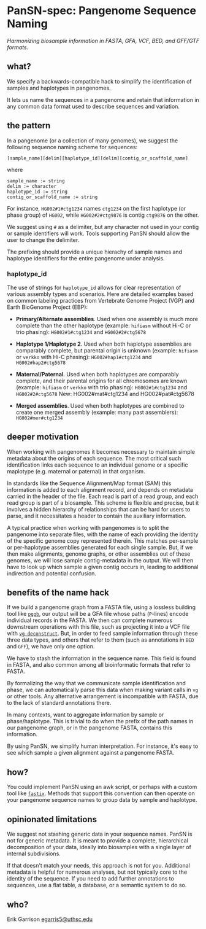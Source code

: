 # PanSN-spec: Pangenome Sequence Naming

*Harmonizing biosample information in FASTA, GFA, VCF, BED, and GFF/GTF formats.*

## what?

We specify a backwards-compatible hack to simplify the identification of samples and haplotypes in pangenomes.

It lets us name the sequences in a pangenome and retain that information in any common data format used to describe sequences and variation.

## the pattern

In a pangenome (or a collection of many genomes), we suggest the following sequence naming scheme for sequences:

```
[sample_name][delim][haplotype_id][delim][contig_or_scaffold_name]
```

where

```
sample_name := string
delim := character
haplotype_id := string
contig_or_scaffold_name := string
```

For instance, `HG002#1#ctg1234` names `ctg1234` on the first haplotype (or phase group) of `HG002`, while `HG002#2#ctg9876` is contig `ctg9876` on the other.

We suggest using `#` as a delimiter, but any character not used in your contig or sample identifiers will work.
Tools supporting PanSN should allow the user to change the delimiter.

The prefixing should provide a unique hierachy of sample names and haplotype identifiers for the entire pangenome under analysis.

### haplotype_id

The use of strings for `haplotype_id` allows for clear representation of various assembly types and scenarios. Here are detailed examples based on common labeling practices from Vertebrate Genome Project (VGP) and Earth BioGenome Project (EBP):

- **Primary/Alternate assemblies**. Used when one assembly is much more complete than the other haplotype (example: `hifiasm` without Hi-C or trio phasing): `HG002#1#ctg1234` and `HG002#2#ctg5678`

- **Haplotype 1/Haplotype 2**. Used when both haplotype assemblies are comparably complete, but parental origin is unknown (example: `hifiasm` or `verkko` with Hi-C phasing): `HG002#hap1#ctg1234` and `HG002#hap2#ctg5678`

- **Maternal/Paternal**. Used when both haplotypes are comparably complete, and their parental origins for all chromosomes are known (example: `hifiasm` or `verkko` with trio phasing): `HG002#1#ctg1234` and `HG002#2#ctg5678`
New: HG002#mat#ctg1234 and HG002#pat#ctg5678

- **Merged assemblies**. Used when both haplotypes are combined to create one merged assembly (example: many past assemblers): `HG002#mer#ctg1234`

## deeper motivation

When working with pangenomes it becomes necessary to maintain simple metadata about the origins of each sequence.
The most critical such identification links each sequence to an individual genome or a specific maplotype (e.g. maternal or paternal) in that organism.

In standards like the Sequence Alignment/Map format (SAM) this information is added to each alignment record, and depends on metadata carried in the header of the file.
Each read is part of a read group, and each read group is part of a biosample.
This scheme is flexible and precise, but it involves a hidden hierarchy of relationships that can be hard for users to parse, and it necessitates a header to contain the auxiliary information.

A typical practice when working with pangenomes is to split the pangenome into separate files, with the name of each providing the identity of the specific genome copy represented therein.
This matches per-sample or per-haplotype assemblies generated for each single sample.
But, if we then make alignments, genome graphs, or other assemblies out of these genomes, we will lose sample contig-metadata in the output.
We will then have to look up which sample a given contig occurs in, leading to additional indirection and potential confusion.

## benefits of the name hack

If we build a pangenome graph from a FASTA file, using a lossless building tool like [`pggb`](https://github.com/pangenome/pggb), our output will be a GFA file whose paths (`P`-lines) encode individual records in the FASTA.
We then can complete numerous downstream operations with this file, such as projecting it into a VCF file with [`vg deconstruct`](https://github.com/vgteam/vg).
But, in order to feed sample information through these three data types, and others that refer to them (such as annotations in `BED` and `GFF`), we have only one option.

We have to stash the information in the sequence name.
This field is found in FASTA, and also common among all bioinformatic formats that refer to FASTA.

By formalizing the way that we communicate sample identification and phase, we can automatically parse this data when making variant calls in `vg` or other tools.
Any alternative arrangement is incompatible with FASTA, due to the lack of standard annotations there.

In many contexts, want to aggregate information by sample or phase/haplotype.
This is trivial to do when the prefix of the path names in our pangenome graph, or in the pangenome FASTA, contains this information.

By using PanSN, we simplify human interpretation.
For instance, it's easy to see which sample a given alignment against a pangenome FASTA.

## how?

You could implement PanSN using an awk script, or perhaps with a custom tool like [`fastix`](https://github.com/ekg/fastix).
Methods that support this convention can then operate on your pangenome sequence names to group data by sample and haplotype.

## opinionated limitations

We suggest not stashing generic data in your sequence names.
PanSN is not for generic metadata.
It is meant to provide a complete, hierarchical decomposition of your data, ideally into biosamples with a single layer of internal subdivisions.

If that doesn't match your needs, this approach is not for you.
Additional metadata is helpful for numerous analyses, but not typically core to the identity of the sequence.
If you need to add further annotations to sequences, use a flat table, a database, or a semantic system to do so.

## who?

Erik Garrison <egarris5@uthsc.edu>
